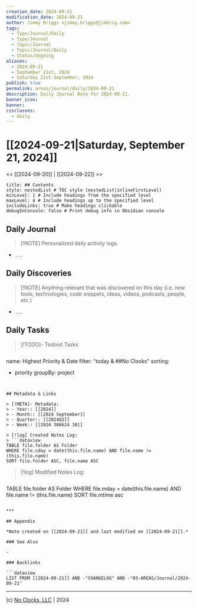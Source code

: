 ```yaml
---
creation_date: 2024-09-21
modification_date: 2024-09-21
author: Jimmy Briggs <jimmy.briggs@jimbrig.com>
tags:
  - Type/Journal/Daily
  - Type/Journal
  - Topic/Journal
  - Topic/Journal/Daily
  - Status/Ongoing
aliases:
  - 2024-09-21
  - September 21st, 2024
  - Saturday 21st September, 2024
publish: true
permalink: areas/journal/daily/2024-09-21
description: Daily Journal Note for 2024-09-21.
banner_icon:
banner:
cssclasses:
  - daily
---
```



# [[2024-09-21|Saturday, September 21, 2024]]

<< [[2024-09-20]] | [[2024-09-22]] >>

```table-of-contents
title: ## Contents 
style: nestedList # TOC style (nestedList|inlineFirstLevel)
minLevel: 1 # Include headings from the specified level
maxLevel: 4 # Include headings up to the specified level
includeLinks: true # Make headings clickable
debugInConsole: false # Print debug info in Obsidian console
```

## Daily Journal

> [!NOTE] Personalized daily activity logs.

- `...`

## Daily Discoveries

> [!NOTE] Anything relevant that was discovered on this day (i.e. new tools, technologies, code snippets, ideas, videos, podcasts, people, etc.)

- `...`

## Daily Tasks

> [!TODO]- Todoist Tasks
> ```todoist
name: Highest Priority & Date
filter: "today & ##No Clocks"
sorting:
   - priority
groupBy: project
```


## Metadata & Links

> [!META]- Metadata:
> - Year:: [[2024]]
> - Month:: [[2024 September]]
> - Quarter:: [[2024Q3]]
> - Week:: [[2024 386624 38]]

> [!log] Created Notes Log:
> ```dataview
TABLE file.folder AS Folder
WHERE file.cday = date(this.file.name) AND file.name != (this.file.name)
SORT file.folder ASC, file.name ASC
```

> [!log] Modified Notes Log:
> ```dataview
TABLE file.folder AS Folder
WHERE file.mday = date(this.file.name) AND file.name != (this.file.name)
SORT file.mtime asc
```

***

## Appendix

*Note created on [[2024-09-21]] and last modified on [[2024-09-21]].*

### See Also

- 

### Backlinks

```dataview
LIST FROM [[2024-09-21]] AND -"CHANGELOG" AND -"03-AREAS/Journal/2024-09-21"
```

***

(c) [No Clocks, LLC](https://github.com/noclocks) | 2024




